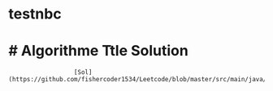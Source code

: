 # testnbc
#  # Algorithme  Ttle Solution
                      [Sol] (https://github.com/fishercoder1534/Leetcode/blob/master/src/main/java/com/fishercoder/solutions/_1985.java)
